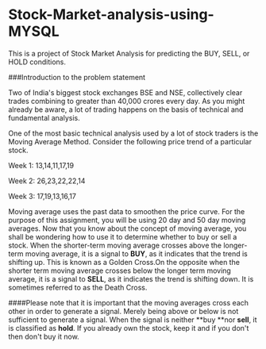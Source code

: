 # Stock-Market-analysis-using-MYSQL
This is a project of Stock Market Analysis for predicting the BUY, SELL, or HOLD conditions.

###Introduction to the problem statement

Two of India's biggest stock exchanges BSE and NSE, collectively clear trades combining to greater than 40,000 crores every day. As you might already be aware, a lot of trading happens on the basis of technical and fundamental analysis.

One of the most basic technical analysis used by a lot of stock traders is the Moving Average Method. 
Consider the following price trend of a particular stock.

Week 1: 13,14,11,17,19

Week 2: 26,23,22,22,14

Week 3: 17,19,13,16,17

Moving average uses the past data to smoothen the price curve. For the purpose of this assignment, you will be using 20 day and 50 day moving averages.
Now that you know about the concept of moving average, you shall be wondering how to use it to determine whether to buy or sell a stock.
When the shorter-term moving average crosses above the longer-term moving average, it is a signal to **BUY**, as it indicates that the trend is shifting up. This is known as a Golden Cross.On the opposite when the shorter term moving average crosses below the longer term moving average, it is a signal to **SELL**, as it indicates the trend is shifting down. It is sometimes referred to as the Death Cross.
 
####Please note that it is important that the moving averages cross each other in order to generate a signal. Merely being above or below is not sufficient to generate a signal.
When the signal is neither **buy **nor **sell**, it is classified as **hold**. If you already own the stock, keep it and if you don't then don't buy it now.

